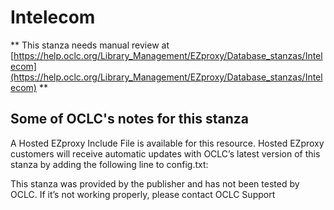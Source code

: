 # Intelecom
** This stanza needs manual review at [https://help.oclc.org/Library_Management/EZproxy/Database_stanzas/Intelecom](https://help.oclc.org/Library_Management/EZproxy/Database_stanzas/Intelecom) **

## Some of OCLC's notes for this stanza

A Hosted EZproxy Include File is available for this resource. Hosted EZproxy customers will receive automatic updates with OCLC&rsquo;s latest version of this stanza by adding the following line to config.txt:

This stanza was provided by the publisher and has not been tested by OCLC. If it&rsquo;s not working properly, please contact OCLC Support  
